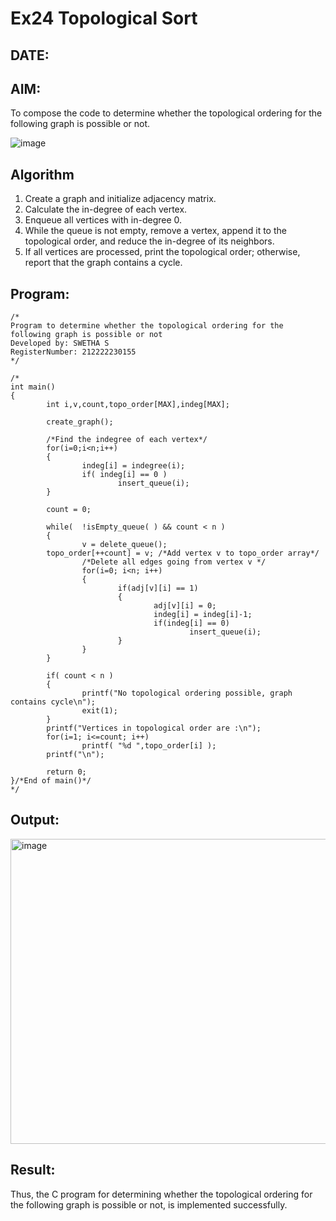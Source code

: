 # Ex24 Topological Sort
## DATE:
## AIM:
To compose the code to determine whether the topological ordering for the following graph is possible or not.

![image](https://github.com/user-attachments/assets/c74a7111-9b59-475c-aad4-9baf23d50ec0)


## Algorithm
1. Create a graph and initialize adjacency matrix.
2. Calculate the in-degree of each vertex.
3. Enqueue all vertices with in-degree 0.
4. While the queue is not empty, remove a vertex, append it to the topological order, and reduce the in-degree of its neighbors. 
5. If all vertices are processed, print the topological order; otherwise, report that the graph contains a cycle.  

## Program:
```
/*
Program to determine whether the topological ordering for the following graph is possible or not
Developed by: SWETHA S
RegisterNumber: 212222230155 
*/
```
```
/*
int main()
{
        int i,v,count,topo_order[MAX],indeg[MAX];

        create_graph();

        /*Find the indegree of each vertex*/
        for(i=0;i<n;i++)
        {
                indeg[i] = indegree(i);
                if( indeg[i] == 0 )
                        insert_queue(i);
        }

        count = 0;

        while(  !isEmpty_queue( ) && count < n )
        {
                v = delete_queue();
        topo_order[++count] = v; /*Add vertex v to topo_order array*/
                /*Delete all edges going from vertex v */
                for(i=0; i<n; i++)
                {
                        if(adj[v][i] == 1)
                        {
                                adj[v][i] = 0;
                                indeg[i] = indeg[i]-1;
                                if(indeg[i] == 0)
                                        insert_queue(i);
                        }
                }
        }

        if( count < n )
        {
                printf("No topological ordering possible, graph contains cycle\n");
                exit(1);
        }
        printf("Vertices in topological order are :\n");
        for(i=1; i<=count; i++)
                printf( "%d ",topo_order[i] );
        printf("\n");

        return 0;
}/*End of main()*/
*/
```
## Output:

<img width="1110" height="488" alt="image" src="https://github.com/user-attachments/assets/8a95e75d-8568-404b-9a5e-3a959696a545" />


## Result:
Thus, the C program for determining whether the topological ordering for the following graph is possible or not, is implemented successfully.
